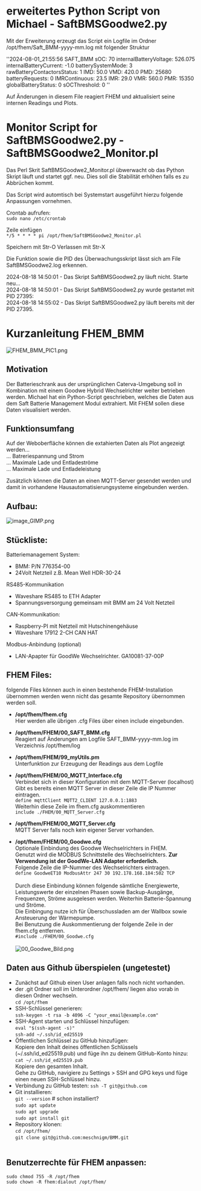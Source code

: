 # erweitertes Python Script von Michael - SaftBMSGoodwe2.py

Mit der Erweiterung erzeugt das Script ein Logfile im Ordner /opt/fhem/Saft_BMM-yyyy-mm.log mit folgender Struktur

''2024-08-01_21:55:56 SAFT_BMM sOC: 70 internalBatteryVoltage: 526.075 internalBatteryCurrent: -1.0 batterySystemMode: 3 rawBatteryContactorsStatus: 1 IMD: 50.0 VMD: 420.0 PMD: 25680 batteryRequests: 0 IMRContinuous: 23.5 IMR: 29.0 VMR: 560.0 PMR: 15350 globalBatteryStatus: 0 sOCThreshold: 0 ''

Auf Änderungen in diesem File reagiert FHEM und aktualisiert seine internen Readings und Plots.

# Monitor Script for SaftBMSGoodwe2.py - SaftBMSGoodwe2_Monitor.pl

Das Perl Skrit SaftBMSGoodwe2_Monitor.pl übwerwacht ob das Python Skript läuft und startet ggf. neu. Dies soll die Stabilität erhöhen falls es zu Abbrüchen kommt. 

Das Script wird automtisch bei Systemstart ausgeführt hierzu folgende Anpassungen vornehmen.

Crontab aufrufen:<br>
```sudo nano /etc/crontab```

Zeile einfügen<br>
```*/5 * * * * pi /opt/fhem/SaftBMSGoodwe2_Monitor.pl```

Speichern mit Str-O
Verlassen mit Str-X

Die Funktion sowie die PID des Überwachungsskript lässt sich am File SaftBMSGoodwe2.log erkennen.

2024-08-18 14:50:01 - Das Skript SaftBMSGoodwe2.py läuft nicht. Starte neu... <br> 
2024-08-18 14:50:01 - Das Skript SaftBMSGoodwe2.py wurde gestartet mit PID 27395: <br> 
2024-08-18 14:55:02 - Das Skript SaftBMSGoodwe2.py läuft bereits mit der PID 27395. <br> 



# Kurzanleitung FHEM_BMM 

![FHEM_BMM_PIC1.png](Bilder/FHEM_BMM_PIC1.png) 

## Motivation

Der Batterieschrank aus der ursprünglichen Caterva-Umgebung soll in Kombination mit einem Goodwe Hybrid Wechselrichter weiter betrieben werden.
Michael hat ein Python-Script geschrieben, welches die Daten aus dem Saft Batterie Management Modul extrahiert.
Mit FHEM sollen diese Daten visualisiert werden.

## Funktionsumfang

Auf der Weboberfläche können die extahierten Daten als Plot angezeigt werden...  <br>
... Batreriespannung und Strom<br>
... Maximale Lade und Entladeströme<br> 
... Maximale Lade und Entladeleistung <br> 

Zusätzlich können die Daten an einen MQTT-Server gesendet werden und damit in vorhandene Hausautomatisierungsysteme eingebunden werden.

## Aufbau:

![image_GIMP.png](Bilder/image_GIMP.png) 

## Stückliste:

Batteriemanagement System:
- BMM: P/N 776354-00
- 24Volt Netzteil z.B. Mean Well HDR-30-24

RS485-Kommunikation
- Waveshare RS485 to ETH Adapter
- Spannungsversorgung gemeinsam mit BMM am 24 Volt Netzteil

CAN-Kommunikation:
- Raspberry-PI mit Netzteil mit Hutschinengehäuse <br>
- Waveshare 17912 2-CH CAN HAT <br>

Modbus-Anbindung (optional)
- LAN-Apapter für GoodWe Wechselrichter. GA10081-37-00P

## FHEM Files:
folgende Files können auch in einen bestehende FHEM-Installation übernommen werden wenn nicht das gesamte Repository übernommen werden soll.

- **/opt/fhem/fhem.cfg** <br>
        Hier werden alle übrigen .cfg Files über einen include eingebunden.

- **/opt/fhem/FHEM/00_SAFT_BMM.cfg** <br>
        Reagiert auf Änderungen am Logfile SAFT_BMM-yyyy-mm.log im Verzeichnis /opt/fhem/log

- **/opt/fhem/FHEM/99_myUtils.pm** <br>
        Unterfunktion zur Erzeugung der Readings aus dem Logfile

- **/opt/fhem/FHEM/00_MQTT_Interface.cfg** <br>
        Verbindet sich in dieser Konfiguration mit dem MQTT-Server (localhost)
        Gibt es bereits einen MQTT Server in dieser Zeile die IP Nummer eintragen. <br>
        ``` define mqttClient MQTT2_CLIENT 127.0.0.1:1883 ```<br>
        Weiterhin diese Zeile im fhem.cfg auskommentieren<br>
        ``` include ./FHEM/00_MQTT_Server.cfg ```<br>

- **/opt/fhem/FHEM/00_MQTT_Server.cfg** <br>
        MQTT Server falls noch kein eigener Server vorhanden.

- **/opt/fhem/FHEM/00_Goodwe.cfg** <br>
        Optionale Einbindung des Goodwe Wechselrichters in FHEM. <br>
        Genutzt wird die MODBUS Schnittstelle des Wechselrichters. **Zur Verwendung ist der GoodWe-LAN Adapter erforderlich.**<br>
        Folgende Zeile die IP-Nummer des Wechselrichters eintragen.<br>
        ```define GoodweET10 ModbusAttr 247 30 192.178.168.184:502 TCP```<br> <br>
        Durch diese Einbindung können folgende sämtliche Energiewerte, Leistungswerte der einzelnen Phasen sowie Backup-Ausgänge, Frequenzen, Ströme ausgelesen werden. Weiterhin Batterie-Spannung und Ströme.<br>
        Die Einbingung nutze ich für Überschussladen am der Wallbox sowie Ansteuerung der Wärmepumpe.<br>
        Bei Benutzung die Auskommentierung der folgende Zeile in der fhem.cfg entfernen. <br> 
        ```#include ./FHEM/00_Goodwe.cfg ```<br> <br>
        ![00_Goodwe_Bild.png](Bilder/00_Goodwe_Bild.png) 


## Daten aus Github überspielen (ungetestet)

- Zunächst auf Github einen User anlagen falls noch nicht vorhanden. <br> 
- der .git Ordner soll im Unterordner /opt/fhem/ liegen also vorab in diesen Ordner wechseln.<br> 
        ```cd /opt/fhem```<br> 
- SSH-Schlüssel generieren:<br> 
        ```ssh-keygen -t rsa -b 4096 -C "your_email@example.com"```<br> 
- SSH-Agent starten und Schlüssel hinzufügen:<br> 
        ```eval "$(ssh-agent -s)"```<br> 
        ```ssh-add ~/.ssh/id_ed25519```<br> 
- Öffentlichen Schlüssel zu GitHub hinzufügen:<br> 
        Kopiere den Inhalt deines öffentlichen Schlüssels (~/.ssh/id_ed25519.pub) und füge ihn zu deinem GitHub-Konto hinzu:<br> 
        ```cat ~/.ssh/id_ed25519.pub```<br> 
        Kopiere den gesamten Inhalt.<br> 
        Gehe zu GitHub, navigiere zu Settings > SSH and GPG keys und füge einen neuen SSH-Schlüssel hinzu.<br> 
- Verbindung zu GitHub testen:
        ```ssh -T git@github.com```
- Git installieren:<br> 
        ```git --version``` # schon installiert?<br>
        ```sudo apt update```<br> 
        ```sudo apt upgrade```<br>
        ```sudo apt install git``` <br> 
- Repository klonen:<br> 
        ```cd /opt/fhem/```<br>
        ```git clone git@github.com:meschnigm/BMM.git```<br> <br> 

## Benutzerrechte für FHEM anpassen: <br>

```sudo chmod 755 -R /opt/fhem```<br> 
```sudo chown -R fhem:dialout /opt/fhem/```<br> 





